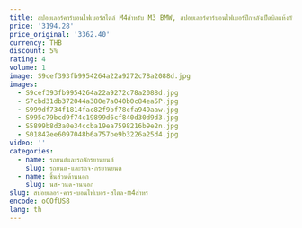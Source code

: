 ```yaml
---
title: สปอยเลอร์คาร์บอนไฟเบอร์สไตล์ M4สำหรับ M3 BMW, สปอยเลอร์คาร์บอนไฟเบอร์ปีกหลังเป็ดบิลแห้งกันชนรถอัปเกรดหางดัดแปลง
price: '3194.28'
price_original: '3362.40'
currency: THB
discount: 5%
rating: 4
volume: 1
image: S9cef393fb9954264a22a9272c78a2088d.jpg
images:
  - S9cef393fb9954264a22a9272c78a2088d.jpg
  - S7cbd31db372044a380e7a040b0c84ea5P.jpg
  - S999df734f1814fac82f9bf78cfa949aaw.jpg
  - S995c79bcd9f74c19899d6cf840d30d9d3.jpg
  - S5899b8d3a0e34ccba19ea7598216b9e2n.jpg
  - S01842ee6097048b6a757be9b3226a25d4.jpg
video: ''
categories:
  - name: รถยนต์และรถจักรยานยนต์
    slug: รถยนต-และรถจ-กรยานยนต
  - name: ชิ้นส่วนด้านนอก
    slug: นส-วนด-านนอก
slug: สปอยเลอร-คาร-บอนไฟเบอร-สไตล-m4สำหร
encode: oCOfUS8
lang: th
---
```

  